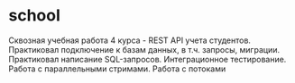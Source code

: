# school
Сквозная учебная работа 4 курса - REST API учета студентов.
Практиковал подключение к базам данных, в т.ч. запросы, миграции.
Практиковал написание SQL-запросов.
Интеграционное тестирование.
Работа с параллельными стримами.
Работа с потоками
